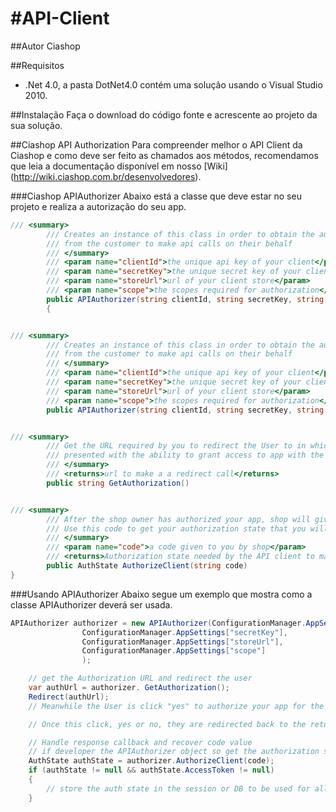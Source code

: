#API-Client
==========

##Autor
Ciashop 

##Requisitos
* .Net 4.0, a pasta DotNet4.0 contém uma solução usando o Visual Studio 2010.

##Instalação
Faça o download do código fonte e acrescente ao projeto da sua solução.

##Ciashop API Authorization
Para compreender melhor o API Client da Ciashop e como deve ser feito as chamados aos métodos, recomendamos que leia a documentação disponível em nosso [Wiki] (http://wiki.ciashop.com.br/desenvolvedores).

###Ciashop APIAuthorizer
Abaixo está a classe que deve estar no seu projeto e realiza a autorização do seu app.

```csharp
/// <summary>
        /// Creates an instance of this class in order to obtain the authorization
        /// from the customer to make api calls on their behalf
        /// </summary>
        /// <param name="clientId">the unique api key of your client</param>
        /// <param name="secretKey">the unique secret key of your client</param>
        /// <param name="storeUrl">url of your client store</param>
        /// <param name="scope">the scopes required for authorization</param>
        public APIAuthorizer(string clientId, string secretKey, string storeUrl, string scope)
        {


/// <summary>
        /// Creates an instance of this class in order to obtain the authorization
        /// from the customer to make api calls on their behalf
        /// </summary>
        /// <param name="clientId">the unique api key of your client</param>
        /// <param name="secretKey">the unique secret key of your client</param>
        /// <param name="storeUrl">url of your client store</param>
        /// <param name="scope">the scopes required for authorization</param>
        public APIAuthorizer(string clientId, string secretKey, string storeUrl, string scope)


/// <summary>
        /// Get the URL required by you to redirect the User to in which they will be
        /// presented with the ability to grant access to app with the specified scope
        /// </summary>
        /// <returns>url to make a a redirect call</returns>
        public string GetAuthorization()


/// <summary>
        /// After the shop owner has authorized your app, shop will give you a code.
        /// Use this code to get your authorization state that you will use to make API calls
        /// </summary>
        /// <param name="code">a code given to you by shop</param>
        /// <returns>Authorization state needed by the API client to make API calls</returns>
        public AuthState AuthorizeClient(string code)
}
```
###Usando APIAuthorizer
Abaixo segue um exemplo que mostra como a classe APIAuthorizer deverá ser usada.

```csharp
APIAuthorizer authorizer = new APIAuthorizer(ConfigurationManager.AppSettings["clientId"],
                ConfigurationManager.AppSettings["secretKey"],
                ConfigurationManager.AppSettings["storeUrl"],
                ConfigurationManager.AppSettings["scope"]
                );

    // get the Authorization URL and redirect the user
    var authUrl = authorizer. GetAuthorization();
    Redirect(authUrl);
    // Meanwhile the User is click "yes" to authorize your app for the specified scope. 

    // Once this click, yes or no, they are redirected back to the return URL

    // Handle response callback and recover code value
    // if developer the APIAuthorizer object so get the authorization state
    AuthState authState = authorizer.AuthorizeClient(code);
    if (authState != null && authState.AccessToken != null)
    {
        // store the auth state in the session or DB to be used for all API calls for the specified shop
    }
```    
 

